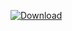 [![Download](https://api.bintray.com/packages/michael-bel/maven/material/images/download.svg) ](https://bintray.com/michael-bel/maven/material/_latestVersion)
